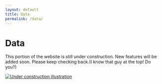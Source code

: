 ```yaml
---
layout: default
title: Data
permalink: /data/
---
```


<div class="section-intro">
  <h1>Data</h1>
  <p>This portion of the website is still under construction. New features will be added soon. Please keep checking back.(I know that guy at the top! Do you?)</p>
  <a href="{{ '/assets/images/Under_Construction.png' | relative_url }}" target="_blank" rel="noopener noreferrer">
    <img src="{{ '/assets/images/Under_Construction.png' | relative_url }}" alt="Under construction illustration" loading="lazy">
  </a>
  
</div>
